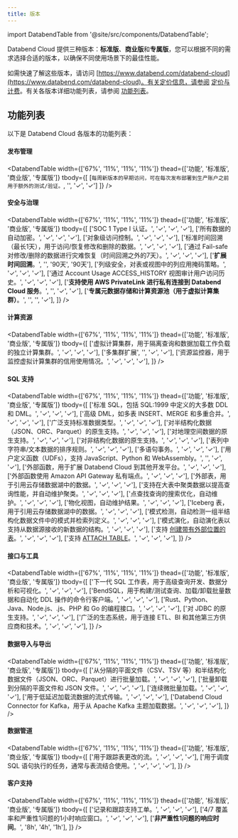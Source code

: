 ```yaml
---
title: 版本
---
```


import DatabendTable from '@site/src/components/DatabendTable';

Databend Cloud 提供三种版本：**标准版**、**商业版**和**专属版**，您可以根据不同的需求选择合适的版本，以确保不同使用场景下的最佳性能。

如需快速了解这些版本，请访问 [https://www.databend.com/databend-cloud](https://www.databend.com/databend-cloud)。有关定价信息，请参阅 [定价与计费](/guides/overview/editions/dc/pricing)。有关各版本详细功能列表，请参阅 [功能列表](#feature-lists)。

## 功能列表

以下是 Databend Cloud 各版本的功能列表：

#### 发布管理

<DatabendTable
width={['67%', '11%', '11%', '11%']}
thead={['功能', '标准版', '商业版', '专属版']}
tbody={[
[`每周新版本的早期访问，可在每次发布部署到生产账户之前用于额外的测试/验证。`, '', '✓', '✓']
]} />

#### 安全与治理

<DatabendTable
width={['67%', '11%', '11%', '11%']}
thead={['功能', '标准版', '商业版', '专属版']}
tbody={[
['SOC 1 Type I 认证。', '✓', '✓', '✓'],
['所有数据的自动加密。', '✓', '✓', '✓'],
['对象级访问控制。', '✓', '✓', '✓'],
['标准时间回溯（最长1天），用于访问/恢复修改和删除的数据。', '✓', '✓', '✓'],
['通过 Fail-safe 对修改/删除的数据进行灾难恢复（时间回溯之外的7天）。', '✓', '✓', '✓'],
['<b>扩展时间回溯</b>。', '', '90天', '90天'],
['列级安全，对表或视图中的列应用掩码策略。', '✓', '✓', '✓'],
['通过 Account Usage ACCESS_HISTORY 视图审计用户访问历史。', '✓', '✓', '✓'],
['<b>支持使用 AWS PrivateLink 进行私有连接到 Databend Cloud 服务</b>。', '', '✓', '✓'],
['<b>专属元数据存储和计算资源池（用于虚拟计算集群）</b>。', '', '', '✓'],
]}
/>

#### 计算资源

<DatabendTable
width={['67%', '11%', '11%', '11%']}
thead={['功能', '标准版', '商业版', '专属版']}
tbody={[
['虚拟计算集群，用于隔离查询和数据加载工作负载的独立计算集群。', '✓', '✓', '✓'],
['多集群扩展', '', '✓', '✓'],
['资源监控器，用于监控虚拟计算集群的信用使用情况。', '✓', '✓', '✓'],
]}
/>

#### SQL 支持

<DatabendTable
width={['67%', '11%', '11%', '11%']}
thead={['功能', '标准版', '商业版', '专属版']}
tbody={[
['标准 SQL，包括 SQL:1999 中定义的大多数 DDL 和 DML。', '✓', '✓', '✓'],
['高级 DML，如多表 INSERT、MERGE 和多重合并。', '✓', '✓', '✓'],
['广泛支持标准数据类型。', '✓', '✓', '✓'],
['对半结构化数据（JSON、ORC、Parquet）的原生支持。', '✓', '✓', '✓'],
['对地理空间数据的原生支持。', '✓', '✓', '✓'],
['对非结构化数据的原生支持。', '✓', '✓', '✓'],
['表列中字符串/文本数据的排序规则。', '✓', '✓', '✓'],
['多语句事务。', '✓', '✓', '✓'],
['用户定义函数（UDFs），支持 JavaScript、Python 和 WebAssembly。', '', '✓', '✓'],
['外部函数，用于扩展 Databend Cloud 到其他开发平台。', '✓', '✓', '✓'],
['外部函数使用 Amazon API Gateway 私有端点。', '✓', '✓', '✓'],
['外部表，用于引用云存储数据湖中的数据。', '✓', '✓', '✓'],
['支持在大表中聚类数据以提高查询性能，并自动维护聚类。', '✓', '✓', '✓'],
['点查找查询的搜索优化，自动维护。', '✓', '✓', '✓'],
['物化视图，自动维护结果。', '✓', '✓', '✓'],
['Iceberg 表，用于引用云存储数据湖中的数据。', '✓', '✓', '✓'],
['模式检测，自动检测一组半结构化数据文件中的模式并检索列定义。', '✓', '✓', '✓'],
['模式演化，自动演化表以支持从数据源接收的新数据的结构。', '✓', '✓', '✓'],
['支持 <a href="/sql/sql-commands/ddl/table/ddl-create-table-external-location" target="_self">创建带有外部位置的表</a>。', '✓', '✓', '✓'],
['支持 <a href="/sql/sql-commands/ddl/table/attach-table" target="_self">ATTACH TABLE</a>。', '✓', '✓', '✓'],
]}
/>

#### 接口与工具

<DatabendTable
width={['67%', '11%', '11%', '11%']}
thead={['功能', '标准版', '商业版', '专属版']}
tbody={[
['下一代 SQL 工作表，用于高级查询开发、数据分析和可视化。', '✓', '✓', '✓'],
['BendSQL，用于构建/测试查询、加载/卸载批量数据和自动化 DDL 操作的命令行客户端。', '✓', '✓', '✓'],
['Rust、Python、Java、Node.js、.js、PHP 和 Go 的编程接口。', '✓', '✓', '✓'],
['对 JDBC 的原生支持。', '✓', '✓', '✓'],
['广泛的生态系统，用于连接 ETL、BI 和其他第三方供应商和技术。', '✓', '✓', '✓'],
]}
/>

#### 数据导入与导出

<DatabendTable
width={['67%', '11%', '11%', '11%']}
thead={['功能', '标准版', '商业版', '专属版']}
tbody={[
['从分隔的平面文件（CSV、TSV 等）和半结构化数据文件（JSON、ORC、Parquet）进行批量加载。', '✓', '✓', '✓'],
['批量卸载到分隔的平面文件和 JSON 文件。', '✓', '✓', '✓'],
['连续微批量加载。', '✓', '✓', '✓'],
['用于低延迟加载流数据的流式传输。', '✓', '✓', '✓'],
['Databend Cloud Connector for Kafka，用于从 Apache Kafka 主题加载数据。', '✓', '✓', '✓'],
]}
/>

#### 数据管道

<DatabendTable
width={['67%', '11%', '11%', '11%']}
thead={['功能', '标准版', '商业版', '专属版']}
tbody={[
['用于跟踪表更改的流。', '✓', '✓', '✓'],
['用于调度 SQL 语句执行的任务，通常与表流结合使用。', '✓', '✓', '✓'],
]}
/>

#### 客户支持

<DatabendTable
width={['67%', '11%', '11%', '11%']}
thead={['功能', '标准版', '商业版', '专属版']}
tbody={[
['记录和跟踪支持工单。', '✓', '✓', '✓'],
['4/7 覆盖率和严重性1问题的1小时响应窗口。', '✓', '✓', '✓'],
['<b>非严重性1问题的响应时间</b>。', '8h', '4h', '1h'],
]}
/>